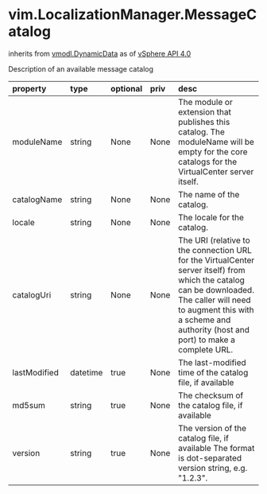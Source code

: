 vim.LocalizationManager.MessageCatalog
======================================
inherits from [vmodl.DynamicData](docs/vmodl.DynamicData.md)
as of [vSphere API 4.0](vim.version.md#vim.version.version5)


Description of an available message catalog

| property | type | optional | priv | desc |
|:---------|:-----|:---------|:-----|:-----|
| moduleName | string | None | None | The module or extension that publishes this catalog.   The moduleName will be empty for the core catalogs for the  VirtualCenter server itself. |
| catalogName | string | None | None | The name of the catalog. |
| locale | string | None | None | The locale for the catalog. |
| catalogUri | string | None | None | The URI (relative to the connection URL for the VirtualCenter server  itself) from which the catalog can be downloaded.   The caller will need to augment this with a scheme and authority (host  and port) to make a complete URL. |
| lastModified | datetime | true | None | The last-modified time of the catalog file, if available |
| md5sum | string | true | None | The checksum of the catalog file, if available |
| version | string | true | None | The version of the catalog file, if available   The format is dot-separated version string, e.g. "1.2.3". |


